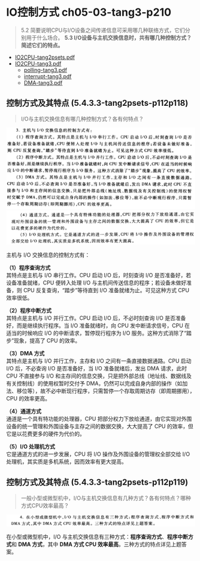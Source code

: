 
# IO控制方式 ch05-03-tang3-p210

> 5.2 简要说明CPU与I/O设备之间传递信息可采用哪几种联络方式，它们分别用于什么场合。
> **5.3 I/O设备与主机交换信息时，共有哪几种控制方式？简述它们的特点。**

- [IO2CPU-tang2psets.pdf](assets/IO2CPU-tang2psets.pdf)
- [IO2CPU-tang3.pdf](assets/IO2CPU-tang3.pdf)
	- [polling-tang3.pdf](assets/polling-tang3.pdf)
	- [interrupt-tang3.pdf](assets/interrupt-tang3.pdf)
	- [DMA-tang3.pdf](assets/DMA-tang3.pdf)

##  控制方式及其特点 (5.4.3.3-tang2psets-p112p118)

> I/O与主机交换信息有哪几种控制方式？各有何特点？

![](assets/5.4.3.3-tang2psets-p112p118-1.png)
![](assets/5.4.3.3-tang2psets-p112p118-2.png)

主机与 I/O 交换信息的控制方式有：

**（1）程序查询方式**  
其特点是主机与 I/O 串行工作。CPU 启动 I/O 后，时刻查询 I/O 是否准备好，若设备准备就绪，CPU 便转入处理 I/O 与主机间传送信息的程序；若设备未做好准备，则 CPU 反复查询，“踏步”等待直到 I/O 准备就绪为止。可见这种方式 CPU 效率很低。

**（2）程序中断方式**  
其特点是主机与 I/O 并行工作。CPU 启动 I/O 后，不必时刻查询 I/O 是否准备好，而是继续执行程序。当 I/O 准备就绪时，向 CPU 发中断请求信号，CPU 在适当的时候响应 I/O 的中断请求，暂停现行程序为 I/O 服务。这种方式消除了“踏步”现象，提高了 CPU 的效率。

**（3）DMA 方式**  
其特点是主机与 I/O 并行工作，主存和 I/O 之间有一条直接数据通路。CPU 启动 I/O 后，不必查询 I/O 是否准备好，当 I/O 准备就绪后，发出 DMA 请求，此时 CPU 不直接参与 I/O 和主存间的信息交换，只是把外部总线（地址线、数据线及有关控制线）的使用权暂时交付予 DMA，仍然可以完成自身内部的操作（如加法、移位等），故不必中断现行程序，只需暂停一个存取周期访存（即周期挪用），CPU 的效率更高。

**（4）通道方式**  
通道是一个具有特功能的处理器，CPU 把部分权力下放给通道，由它实现对外围设备的统一管理和外围设备与主存之间的数据交换，大大提高了 CPU 的效率，但它是以花费更多的硬件为代价的。

**（5）I/O 处理机方式**  
它是通道方式的进一步发展，CPU 将 I/O 操作及外围设备的管理权全部交给 I/O 处理机，其实质是多机系统，因而效率有更大提高。

## 控制方式及其特点 (5.4.3.3-tang2psets-p112p119)

> 一般小型或微型机中，I/O与主机交换信息有几种方式？各有何特点？哪种方式CPU效率最高？

![](assets/5.4.3.3-tang2psets-p112p119.png)

在小型或微型机中，I/O 与主机交换信息有三种方式：**程序查询方式**、**程序中断方式**和 **DMA 方式**，其中 **DMA 方式 CPU 效率最高**。三种方式的特点详见上题答案。